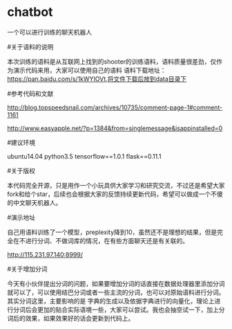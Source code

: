 # chatbot
一个可以进行训练的聊天机器人

#关于语料的说明

本次训练的语料是从互联网上找到的shooter的训练语料，语料质量很差劲，仅作为演示代码来用，大家可以使用自己的语料
语料下载地址：https://pan.baidu.com/s/1kWYIOVt,将文件下载后放到data目录下

#参考代码和文献

http://blog.topspeedsnail.com/archives/10735/comment-page-1#comment-1161

http://www.easyapple.net/?p=1384&from=singlemessage&isappinstalled=0

#建议环境

ubuntu14.04
python3.5
tensorflow==1.0.1
flask==0.11.1

#关于版权

本代码完全开源，只是用作一个小玩具供大家学习和研究交流，不过还是希望大家fork和给个star，后续也会根据大家的反馈持续更新代码，希望可以做成一个不傻的中文聊天机器人。

#演示地址

自己用语料训练了一个模型，preplexity降到10，虽然还不是理想的结果，但是完全在不进行分词、不做词库的情况，在有些方面聊天还是有关联的。

http://115.231.97.140:8999/

#关于增加分词

今天有小伙伴提出分词的问题，如果要增加分词的话直接在数据处理器里添加分词就可以了，可以使用结巴分词或者一些主流的分词，也可以对原始语料进行分词。其实分词这里，主要影响的是
字典的生成以及依据字典进行的向量化，理论上进行分词后会更加的贴合实际语境一些，大家可以尝试。我也会抽空试一下，加上分词后的效果，如果效果好的话会更新到代码上。







